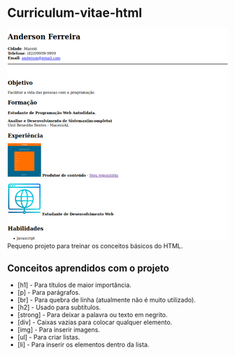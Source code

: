 # Curriculum-vitae-html

<img src="./assets/curriculum.png" alt="imagem do projeto">
Pequeno projeto para treinar os conceitos básicos do HTML.

## Conceitos aprendidos com o projeto
- [h1] - Para títulos de maior importância.
- [p] - Para parágrafos.
- [br] - Para quebra de linha (atualmente não é muito utilizado).
- [h2] - Usado para subtítulos.
- [strong] - Para deixar a palavra ou texto em negrito.
- [div] - Caixas vazias para colocar qualquer elemento. 
- [img] - Para inserir imagens.
- [ul] - Para criar listas.
- [li] - Para inserir os elementos dentro da lista.
 
